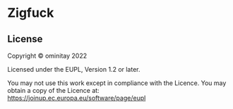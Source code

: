 # Zigfuck

## License

Copyright © ominitay 2022

Licensed under the EUPL, Version 1.2 or later.

You may not use this work except in compliance with the Licence.
You may obtain a copy of the Licence at: <https://joinup.ec.europa.eu/software/page/eupl>
